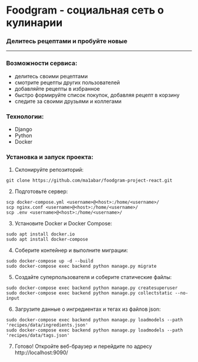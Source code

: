 # Foodgram - социальная сеть о кулинарии
### Делитесь рецептами и пробуйте новые
---

### Возможности сервиса:
- делитесь своими рецептами
- смотрите рецепты других пользователей
- добавляйте рецепты в избранное
- быстро формируйте список покупок, добавляя рецепт в корзину
- следите за своими друзьями и коллегами

### Технологии:
- Django 
- Python 
- Docker 

### Установка и запуск проекта: 
1. Склонируйте репозиторий: 
```
git clone https://github.com/ma1abar/foodgram-project-react.git
```
2. Подготовьте сервер:
```
scp docker-compose.yml <username>@<host>:/home/<username>/
scp nginx.conf <username>@<host>:/home/<username>/
scp .env <username>@<host>:/home/<username>/
```
3. Установите Docker и Docker Compose: 
```
sudo apt install docker.io 
sudo apt install docker-compose
```
4. Соберите контейнер и выполните миграции:
```
sudo docker-compose up -d --build
sudo docker-compose exec backend python manage.py migrate
```
5. Создайте суперпользователя и соберите статические файлы: 
```
sudo docker-compose exec backend python manage.py createsuperuser
sudo docker-compose exec backend python manage.py collectstatic --no-input
```
6. Загрузите данные о ингредиентах и тегах из файлов json: 
```
sudo docker-compose exec backend python manage.py loadmodels --path 'recipes/data/ingredients.json'
sudo docker-compose exec backend python manage.py loadmodels --path 'recipes/data/tags.json'
```
7. Готово! Откройте веб-браузер и перейдите по адресу http://localhost:9090/
